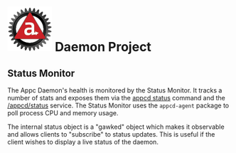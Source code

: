 # ![Appc Daemon logo](../../images/appc-daemon.png) Daemon Project

## Status Monitor

The Appc Daemon's health is monitored by the Status Monitor. It tracks a number of stats and exposes
them via the [appcd status](../Commands/status.md) command and the
[/appcd/status](../Services/status.md) service. The Status Monitor uses the `appcd-agent` package
to poll process CPU and memory usage.

The internal status object is a "gawked" object which makes it observable and allows clients to
"subscribe" to status updates. This is useful if the client wishes to display a live status of the
daemon.
